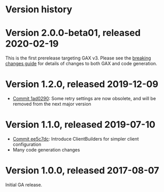 # Version history

# Version 2.0.0-beta01, released 2020-02-19

This is the first prerelease targeting GAX v3. Please see the [breaking changes
guide](https://googleapis.github.io/google-cloud-dotnet/docs/guides/breaking-gax2.html)
for details of changes to both GAX and code generation.

# Version 1.2.0, released 2019-12-09

- [Commit 1ad0290](https://github.com/googleapis/google-cloud-dotnet/commit/1ad0290): Some retry settings are now obsolete, and will be removed from the next major version

# Version 1.1.0, released 2019-07-10

- [Commit ee5c7dc](https://github.com/googleapis/google-cloud-dotnet/commit/ee5c7dc): Introduce ClientBuilders for simpler client configuration
- Many code generation changes

# Version 1.0.0, released 2017-08-07

Initial GA release.
